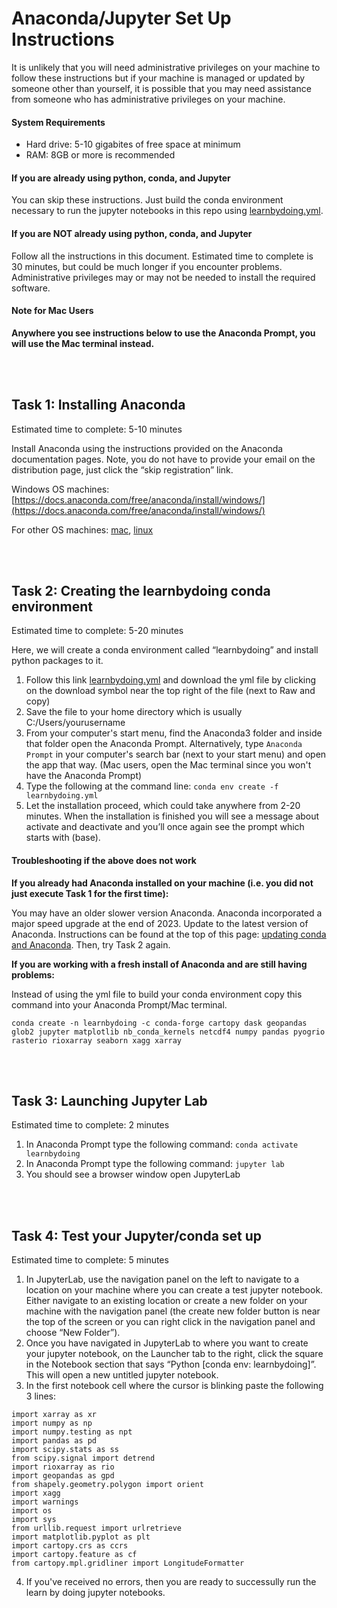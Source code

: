 # Anaconda/Jupyter Set Up Instructions 

It is unlikely that you will need administrative privileges on your machine to follow these instructions but if your machine is managed or updated by someone other than yourself, it is possible that you may need assistance from someone who has administrative privileges on your machine. 

#### System Requirements
-	Hard drive: 5-10 gigabites of free space at minimum 
-	RAM: 8GB or more is recommended

#### If you are already using python, conda, and Jupyter

You can skip these instructions. Just build the conda environment necessary to run the jupyter notebooks in this repo using [learnbydoing.yml](https://github.com/kerriegeil/MSU_py_training/blob/main/conda_env/learnbydoing.yml). 


#### If you are NOT already using python, conda, and Jupyter

Follow all the instructions in this document. Estimated time to complete is 30 minutes, but could be much longer if you encounter problems. Administrative privileges may or may not be needed to install the required software. 

#### Note for Mac Users

**Anywhere you see instructions below to use the Anaconda Prompt, you will use the Mac terminal instead.**

<br>
<br>

## Task 1: Installing Anaconda

Estimated time to complete: 5-10 minutes

Install Anaconda using the instructions provided on the Anaconda documentation pages. Note, you do not have to provide your email on the distribution page, just click the “skip registration” link.

Windows OS machines: [https://docs.anaconda.com/free/anaconda/install/windows/](https://docs.anaconda.com/free/anaconda/install/windows/) 

For other OS machines: [mac](https://docs.anaconda.com/free/anaconda/install/mac-os/), [linux](https://docs.anaconda.com/free/anaconda/install/linux/) 

<br>
<br>

## Task 2: Creating the learnbydoing conda environment

Estimated time to complete: 5-20 minutes

Here, we will create a conda environment called “learnbydoing” and install python packages to it.

1.	Follow this link [learnbydoing.yml](https://github.com/kerriegeil/MSU_py_training/blob/main/conda_env/learnbydoing.yml) and download the yml file by clicking on the download symbol near the top right of the file (next to Raw and copy)
2.	Save the file to your home directory which is usually C:/Users/yourusername
3.	From your computer's start menu, find the Anaconda3 folder and inside that folder open the Anaconda Prompt. Alternatively, type ```Anaconda Prompt``` in your computer's search bar (next to your start menu) and open the app that way. (Mac users, open the Mac terminal since you won't have the Anaconda Prompt)
4.	Type the following at the command line: ```conda env create -f learnbydoing.yml```
5.	Let the installation proceed, which could take anywhere from 2-20 minutes. When the installation is finished you will see a message about activate and deactivate and you’ll once again see the prompt which starts with (base).


#### Troubleshooting if the above does not work
**If you already had Anaconda installed on your machine (i.e. you did not just execute Task 1 for the first time):** 

You may have an older slower version Anaconda. Anaconda incorporated a major speed upgrade at the end of 2023. Update to the latest version of Anaconda. Instructions can be found at the top of this page: [updating conda and Anaconda](https://docs.anaconda.com/free/anaconda/install/update-version/). Then, try Task 2 again. 

**If you are working with a fresh install of Anaconda and are still having problems:** 

Instead of using the yml file to build your conda environment copy this command into your Anaconda Prompt/Mac terminal.

```conda create -n learnbydoing -c conda-forge cartopy dask geopandas glob2 jupyter matplotlib nb_conda_kernels netcdf4 numpy pandas pyogrio rasterio rioxarray seaborn xagg xarray```

<br>
<br>

## Task 3: Launching Jupyter Lab

Estimated time to complete: 2 minutes

1.	In Anaconda Prompt type the following command: ```conda activate learnbydoing```
2.	In Anaconda Prompt type the following command: ```jupyter lab```
3.	You should see a browser window open JupyterLab
<br>
<br>

## Task 4: Test your Jupyter/conda set up

Estimated time to complete: 5 minutes

1.	In JupyterLab, use the navigation panel on the left to navigate to a location on your machine where you can create a test jupyter notebook. Either navigate to an existing location or create a new folder on your machine with the navigation panel (the create new folder button is near the top of the screen or you can right click in the navigation panel and choose “New Folder”).
2.	Once you have navigated in JupyterLab to where you want to create your jupyter notebook, on the Launcher tab to the right, click the square in the Notebook section that says “Python [conda env: learnbydoing]”. This will open a new untitled jupyter notebook. 
3.	In the first notebook cell where the cursor is blinking paste the following 3 lines:
```
import xarray as xr
import numpy as np
import numpy.testing as npt
import pandas as pd
import scipy.stats as ss
from scipy.signal import detrend
import rioxarray as rio
import geopandas as gpd
from shapely.geometry.polygon import orient
import xagg
import warnings
import os
import sys
from urllib.request import urlretrieve
import matplotlib.pyplot as plt
import cartopy.crs as ccrs
import cartopy.feature as cf
from cartopy.mpl.gridliner import LongitudeFormatter
```
4. If you've received no errors, then you are ready to successully run the learn by doing jupyter notebooks.